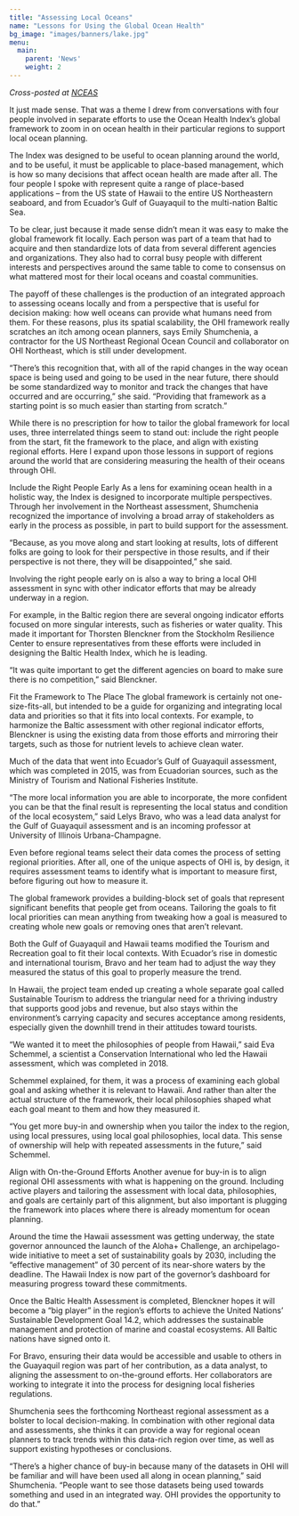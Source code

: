 ```yaml
---
title: "Assessing Local Oceans"
name: "Lessons for Using the Global Ocean Health"
bg_image: "images/banners/lake.jpg"
menu:
  main:
    parent: 'News'
    weight: 2
---
```


_Cross-posted at [NCEAS](https://www.nceas.ucsb.edu/news/three-lessons-using-global-ocean-health-index-assess-local-oceans)_

It just made sense. That was a theme I drew from conversations with four people involved in separate efforts to use the Ocean Health Index’s global framework to zoom in on ocean health in their particular regions to support local ocean planning.

The Index was designed to be useful to ocean planning around the world, and to be useful, it must be applicable to place-based management, which is how so many decisions that affect ocean health are made after all. The four people I spoke with represent quite a range of place-based applications – from the US state of Hawaii to the entire US Northeastern seaboard, and from Ecuador’s Gulf of Guayaquil to the multi-nation Baltic Sea.

To be clear, just because it made sense didn’t mean it was easy to make the global framework fit locally. Each person was part of a team that had to acquire and then standardize lots of data from several different agencies and organizations. They also had to corral busy people with different interests and perspectives around the same table to come to consensus on what mattered most for their local oceans and coastal communities.

The payoff of these challenges is the production of an integrated approach to assessing oceans locally and from a perspective that is useful for decision making: how well oceans can provide what humans need from them. For these reasons, plus its spatial scalability, the OHI framework really scratches an itch among ocean planners, says Emily Shumchenia, a contractor for the US Northeast Regional Ocean Council and collaborator on OHI Northeast, which is still under development.

“There’s this recognition that, with all of the rapid changes in the way ocean space is being used and going to be used in the near future, there should be some standardized way to monitor and track the changes that have occurred and are occurring,” she said. “Providing that framework as a starting point is so much easier than starting from scratch.”

While there is no prescription for how to tailor the global framework for local uses, three interrelated things seem to stand out: include the right people from the start, fit the framework to the place, and align with existing regional efforts. Here I expand upon those lessons in support of regions around the world that are considering measuring the health of their oceans through OHI.

Include the Right People Early
As a lens for examining ocean health in a holistic way, the Index is designed to incorporate multiple perspectives. Through her involvement in the Northeast assessment, Shumchenia recognized the importance of involving a broad array of stakeholders as early in the process as possible, in part to build support for the assessment.

“Because, as you move along and start looking at results, lots of different folks are going to look for their perspective in those results, and if their perspective is not there, they will be disappointed,” she said.

Involving the right people early on is also a way to bring a local OHI assessment in sync with other indicator efforts that may be already underway in a region.

For example, in the Baltic region there are several ongoing indicator efforts focused on more singular interests, such as fisheries or water quality. This made it important for Thorsten Blenckner from the Stockholm Resilience Center to ensure representatives from these efforts were included in designing the Baltic Health Index, which he is leading.

“It was quite important to get the different agencies on board to make sure there is no competition,” said Blenckner.

Fit the Framework to The Place
The global framework is certainly not one-size-fits-all, but intended to be a guide for organizing and integrating local data and priorities so that it fits into local contexts. For example, to harmonize the Baltic assessment with other regional indicator efforts, Blenckner is using the existing data from those efforts and mirroring their targets, such as those for nutrient levels to achieve clean water.

Much of the data that went into Ecuador’s Gulf of Guayaquil assessment, which was completed in 2015, was from Ecuadorian sources, such as the Ministry of Tourism and National Fisheries Institute.

“The more local information you are able to incorporate, the more confident you can be that the final result is representing the local status and condition of the local ecosystem,” said Lelys Bravo, who was a lead data analyst for the Gulf of Guayaquil assessment and is an incoming professor at University of Illinois Urbana-Champagne.

Even before regional teams select their data comes the process of setting regional priorities. After all, one of the unique aspects of OHI is, by design, it requires assessment teams to identify what is important to measure first, before figuring out how to measure it.

The global framework provides a building-block set of goals that represent significant benefits that people get from oceans. Tailoring the goals to fit local priorities can mean anything from tweaking how a goal is measured to creating whole new goals or removing ones that aren’t relevant.

Both the Gulf of Guayaquil and Hawaii teams modified the Tourism and Recreation goal to fit their local contexts. With Ecuador’s rise in domestic and international tourism, Bravo and her team had to adjust the way they measured the status of this goal to properly measure the trend.

In Hawaii, the project team ended up creating a whole separate goal called Sustainable Tourism to address the triangular need for a thriving industry that supports good jobs and revenue, but also stays within the environment’s carrying capacity and secures acceptance among residents, especially given the downhill trend in their attitudes toward tourists.

“We wanted it to meet the philosophies of people from Hawaii,” said Eva Schemmel, a scientist a Conservation International who led the Hawaii assessment, which was completed in 2018.

Schemmel explained, for them, it was a process of examining each global goal and asking whether it is relevant to Hawaii. And rather than alter the actual structure of the framework, their local philosophies shaped what each goal meant to them and how they measured it.

“You get more buy-in and ownership when you tailor the index to the region, using local pressures, using local goal philosophies, local data. This sense of ownership will help with repeated assessments in the future,” said Schemmel.

Align with On-the-Ground Efforts
Another avenue for buy-in is to align regional OHI assessments with what is happening on the ground. Including active players and tailoring the assessment with local data, philosophies, and goals are certainly part of this alignment, but also important is plugging the framework into places where there is already momentum for ocean planning.

Around the time the Hawaii assessment was getting underway, the state governor announced the launch of the Aloha+ Challenge, an archipelago-wide initiative to meet a set of sustainability goals by 2030, including the “effective management” of 30 percent of its near-shore waters by the deadline. The Hawaii Index is now part of the governor’s dashboard for measuring progress toward these commitments.

Once the Baltic Health Assessment is completed, Blenckner hopes it will become a “big player” in the region’s efforts to achieve the United Nations’ Sustainable Development Goal 14.2, which addresses the sustainable management and protection of marine and coastal ecosystems. All Baltic nations have signed onto it.

For Bravo, ensuring their data would be accessible and usable to others in the Guayaquil region was part of her contribution, as a data analyst, to aligning the assessment to on-the-ground efforts. Her collaborators are working to integrate it into the process for designing local fisheries regulations.

Shumchenia sees the forthcoming Northeast regional assessment as a bolster to local decision-making. In combination with other regional data and assessments, she thinks it can provide a way for regional ocean planners to track trends within this data-rich region over time, as well as support existing hypotheses or conclusions.

“There’s a higher chance of buy-in because many of the datasets in OHI will be familiar and will have been used all along in ocean planning,” said Shumchenia. “People want to see those datasets being used towards something and used in an integrated way. OHI provides the opportunity to do that.”